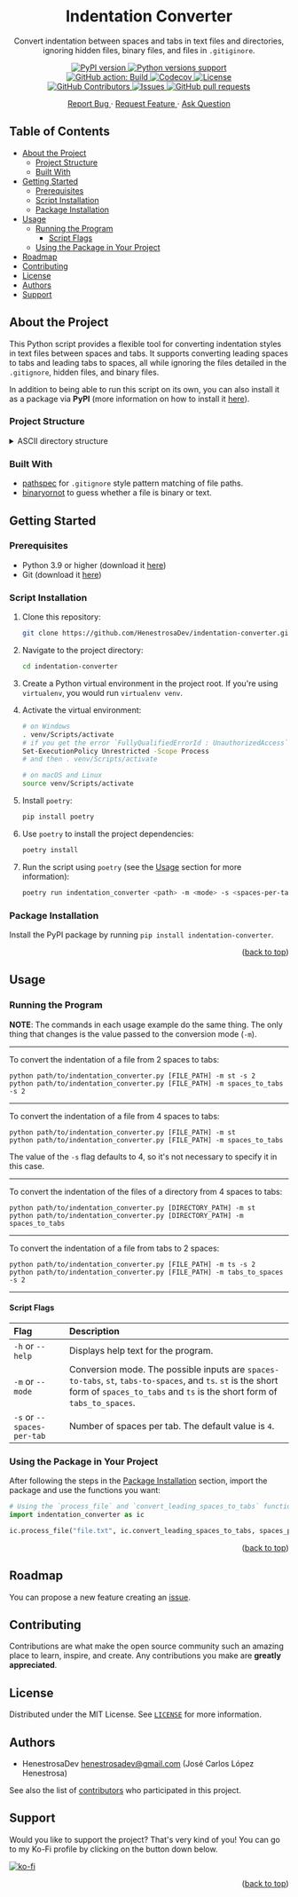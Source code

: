 <div id="top"></div>

<!-- PROJECT LOGO -->
<div align="center">
	<h1>Indentation Converter</h1>
	<p>
		Convert indentation between spaces and tabs in text files and directories, ignoring hidden files, binary files, and files in <code>.gitiginore</code>.
	</p>
	<p>
		<a href="https://pypi.org/project/indentation-converter/">
			<img 
				alt="PyPI version" 
				src="https://img.shields.io/pypi/v/indentation-converter" 
			/>
		</a>
		<a href="https://pypi.org/project/indentation-converter/">
			<img 
				alt="Python versions support" 
				src="https://img.shields.io/pypi/pyversions/indentation-converter" 
			/>
		</a>
		<br />
		<a href="https://github.com/HenestrosaDev/indentation-converter/actions/workflows/build.yaml">
			<img 
				alt="GitHub action: Build" 
				src="https://github.com/HenestrosaDev/indentation-converter/actions/workflows/build.yaml/badge.svg" 
			/>
		</a>
		<a href="https://codecov.io/gh/HenestrosaDev/indentation-converter/">
			<img 
				alt="Codecov" 
				src="https://codecov.io/gh/HenestrosaDev/indentation-converter/branch/main/graph/badge.svg" 
			/>
		</a>
		<a href="https://github.com/HenestrosaDev/indentation-converter/blob/main/LICENSE">
			<img 
				alt="License" 
				src="https://img.shields.io/github/license/HenestrosaDev/indentation-converter" 
			/>
		</a>
		<br />
		<a href="https://github.com/HenestrosaDev/indentation-converter/graphs/contributors">
			<img 
				alt="GitHub Contributors" 
				src="https://img.shields.io/github/contributors/HenestrosaDev/indentation-converter" 
			/>
		</a>
		<a href="https://github.com/HenestrosaDev/indentation-converter/issues">
			<img 
				alt="Issues" 
				src="https://img.shields.io/github/issues/HenestrosaDev/indentation-converter" 
			/>
		</a>
		<a href="https://github.com/HenestrosaDev/indentation-converter/pulls">
			<img 
				alt="GitHub pull requests" 
				src="https://img.shields.io/github/issues-pr/HenestrosaDev/indentation-converter" 
			/>
		</a>
	</p>
	<p>
		<a href="https://github.com/HenestrosaDev/indentation-converter/issues/new/choose">
			Report Bug
		</a> 
		· 
		<a href="https://github.com/HenestrosaDev/indentation-converter/issues/new/choose">
			Request Feature
		</a> 
		· 
		<a href="https://github.com/HenestrosaDev/indentation-converter/discussions">
			Ask Question
		</a>
	</p>
</div>

<!-- TABLE OF CONTENTS -->

## Table of Contents

- [About the Project](#about-the-project)
  - [Project Structure](#project-structure)
  - [Built With](#built-with)
- [Getting Started](#getting-started)
	- [Prerequisites](#prerequisites)
  - [Script Installation](#script-installation)
  - [Package Installation](#package-installation)
- [Usage](#usage)
  - [Running the Program](#running-the-program)
    - [Script Flags](#script-flags)
  - [Using the Package in Your Project](#using-the-package-in-your-project)
- [Roadmap](#roadmap)
- [Contributing](#contributing)
- [License](#license)
- [Authors](#authors)
- [Support](#support)

<!-- ABOUT THE PROJECT -->

## About the Project

This Python script provides a flexible tool for converting indentation styles in text files between spaces and tabs. It supports converting leading spaces to tabs and leading tabs to spaces, all while ignoring the files detailed in the `.gitignore`, hidden files, and binary files.

In addition to being able to run this script on its own, you can also install it as a package via **PyPI** (more information on how to install it [here](#use-the-package-in-your-project)).

<!-- PROJECT STRUCTURE -->

### Project Structure

<details>
	<summary>ASCII directory structure</summary>

```
/
│   .gitignore
│   .pre-commit-config.yaml
│   LICENSE
│   poetry.lock
│   pyproject.toml
│   README.md
│   requirements.txt
│
├───.github
│   └───workflows
│           build.yaml
│           publish.yaml
│
├───src
│   └───indentation_converter
│           __init__.py
│           indentation_converter.py
│
└───tests
        test_indentation_converter.py
```

</details>

### Built With

- [pathspec](https://github.com/cpburnz/python-pathspec) for `.gitignore` style pattern matching of file paths.
- [binaryornot](https://github.com/binaryornot/binaryornot) to guess whether a file is binary or text.

<!-- GETTING STARTED -->

## Getting Started

### Prerequisites

- Python 3.9 or higher (download it [here](https://www.python.org/downloads/))
- Git (download it [here](https://git-scm.com/downloads))

### Script Installation

1. Clone this repository:

	```bash
	git clone https://github.com/HenestrosaDev/indentation-converter.git
	```

2. Navigate to the project directory:

	 ```bash
	 cd indentation-converter
	 ```

3. Create a Python virtual environment in the project root. If you're using `virtualenv`, you would run `virtualenv venv`.

4. Activate the virtual environment:

	 ```bash
	 # on Windows
	 . venv/Scripts/activate
	 # if you get the error `FullyQualifiedErrorId : UnauthorizedAccess`, run this:
	 Set-ExecutionPolicy Unrestricted -Scope Process
	 # and then . venv/Scripts/activate

	 # on macOS and Linux
	 source venv/Scripts/activate
	 ```

5. Install `poetry`:

	 ```bash
	 pip install poetry
	 ```

6. Use `poetry` to install the project dependencies:

	 ```bash
	 poetry install
	 ```

7. Run the script using `poetry` (see the [Usage](#usage) section for more information):

	 ```bash
	 poetry run indentation_converter <path> -m <mode> -s <spaces-per-tab>
	 ```

### Package Installation

Install the PyPI package by running `pip install indentation-converter`.

<p align="right">(<a href="#top">back to top</a>)</p>

<!-- USAGE -->

## Usage

### Running the Program

**NOTE**: The commands in each usage example do the same thing. The only thing that changes is the value passed to the conversion mode (`-m`).

---

To convert the indentation of a file from 2 spaces to tabs:

```
python path/to/indentation_converter.py [FILE_PATH] -m st -s 2
python path/to/indentation_converter.py [FILE_PATH] -m spaces_to_tabs -s 2
```

---

To convert the indentation of a file from 4 spaces to tabs:

```
python path/to/indentation_converter.py [FILE_PATH] -m st
python path/to/indentation_converter.py [FILE_PATH] -m spaces_to_tabs 
```

The value of the `-s` flag defaults to 4, so it's not necessary to specify it in this case.

---

To convert the indentation of the files of a directory from 4 spaces to tabs:

```
python path/to/indentation_converter.py [DIRECTORY_PATH] -m st
python path/to/indentation_converter.py [DIRECTORY_PATH] -m spaces_to_tabs
```

---

To convert the indentation of a file from tabs to 2 spaces:

```
python path/to/indentation_converter.py [FILE_PATH] -m ts -s 2
python path/to/indentation_converter.py [FILE_PATH] -m tabs_to_spaces -s 2
```

---

#### Script Flags

| Flag                       | Description                                                                                                                                                                             |
|:---------------------------|:----------------------------------------------------------------------------------------------------------------------------------------------------------------------------------------|
| `-h` or `--help`           | Displays help text for the program.                                                                                                                                                     |
| `-m` or `--mode`           | Conversion mode. The possible inputs are `spaces-to-tabs`, `st`, `tabs-to-spaces`, and `ts`. `st` is the short form of `spaces_to_tabs` and `ts` is the short form of `tabs_to_spaces`. |
| `-s` or `--spaces-per-tab` | Number of spaces per tab. The default value is `4`.                                                                                                                                     |

### Using the Package in Your Project

After following the steps in the [Package Installation](#package-installation) section, import the package and use the functions you want:

```python
# Using the `process_file` and `convert_leading_spaces_to_tabs` functions
import indentation_converter as ic

ic.process_file("file.txt", ic.convert_leading_spaces_to_tabs, spaces_per_tab=4)
```

<p align="right">(<a href="#top">back to top</a>)</p>

<!-- ROADMAP -->

## Roadmap

You can propose a new feature creating an [issue](https://github.com/HenestrosaDev/indentation-converter/new/choose).

<!-- CONTRIBUTING -->

## Contributing

Contributions are what make the open source community such an amazing place to learn, inspire, and create. Any contributions you make are **greatly appreciated**.

<!-- LICENSE -->

## License

Distributed under the MIT License. See [`LICENSE`](https://github.com/HenestrosaDev/indentation-converter/blob/main/LICENSE) for more information.

<!-- AUTHORS -->

## Authors

- HenestrosaDev <henestrosadev@gmail.com> (José Carlos López Henestrosa)

See also the list of [contributors](https://github.com/HenestrosaDev/indentation-converter/contributors) who participated in this project.

<!-- SUPPORT -->

## Support

Would you like to support the project? That's very kind of you! You can go to my Ko-Fi profile by clicking on the button down below.

[![ko-fi](https://ko-fi.com/img/githubbutton_sm.svg)](https://ko-fi.com/henestrosadev)

<p align="right">(<a href="#top">back to top</a>)</p>
